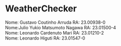 # WeatherChecker

Nome: Gustavo Coutinho Arruda RA: 23.00938-0<br>
Nome:Julio Yukio Matsumoto Nagawa RA: 23.01500-4<br>
Nome: Leonardo Cardenuto Mari RA: 23.01210-2<br>
Nome: Leonardo Higuti RA: 23.01547-0<br>


